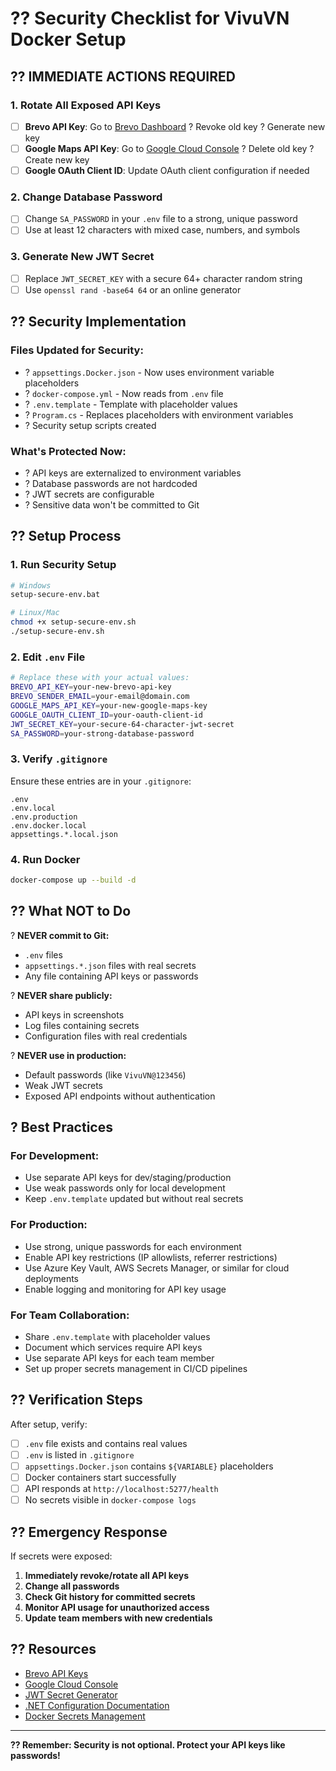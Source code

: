# ?? Security Checklist for VivuVN Docker Setup

## ?? IMMEDIATE ACTIONS REQUIRED

### 1. **Rotate All Exposed API Keys** 
- [ ] **Brevo API Key**: Go to [Brevo Dashboard](https://app.brevo.com/settings/keys/api) ? Revoke old key ? Generate new key
- [ ] **Google Maps API Key**: Go to [Google Cloud Console](https://console.cloud.google.com/apis/credentials) ? Delete old key ? Create new key
- [ ] **Google OAuth Client ID**: Update OAuth client configuration if needed

### 2. **Change Database Password**
- [ ] Change `SA_PASSWORD` in your `.env` file to a strong, unique password
- [ ] Use at least 12 characters with mixed case, numbers, and symbols

### 3. **Generate New JWT Secret**
- [ ] Replace `JWT_SECRET_KEY` with a secure 64+ character random string
- [ ] Use `openssl rand -base64 64` or an online generator

## ?? Security Implementation

### Files Updated for Security:
- ? `appsettings.Docker.json` - Now uses environment variable placeholders
- ? `docker-compose.yml` - Now reads from `.env` file  
- ? `.env.template` - Template with placeholder values
- ? `Program.cs` - Replaces placeholders with environment variables
- ? Security setup scripts created

### What's Protected Now:
- ? API keys are externalized to environment variables
- ? Database passwords are not hardcoded
- ? JWT secrets are configurable
- ? Sensitive data won't be committed to Git

## ?? Setup Process

### 1. Run Security Setup
```bash
# Windows
setup-secure-env.bat

# Linux/Mac  
chmod +x setup-secure-env.sh
./setup-secure-env.sh
```

### 2. Edit `.env` File
```bash
# Replace these with your actual values:
BREVO_API_KEY=your-new-brevo-api-key
BREVO_SENDER_EMAIL=your-email@domain.com
GOOGLE_MAPS_API_KEY=your-new-google-maps-key
GOOGLE_OAUTH_CLIENT_ID=your-oauth-client-id
JWT_SECRET_KEY=your-secure-64-character-jwt-secret
SA_PASSWORD=your-strong-database-password
```

### 3. Verify `.gitignore`
Ensure these entries are in your `.gitignore`:
```
.env
.env.local
.env.production
.env.docker.local
appsettings.*.local.json
```

### 4. Run Docker
```bash
docker-compose up --build -d
```

## ?? What NOT to Do

? **NEVER commit to Git:**
- `.env` files
- `appsettings.*.json` files with real secrets
- Any file containing API keys or passwords

? **NEVER share publicly:**
- API keys in screenshots
- Log files containing secrets
- Configuration files with real credentials

? **NEVER use in production:**
- Default passwords (like `VivuVN@123456`)
- Weak JWT secrets
- Exposed API endpoints without authentication

## ? Best Practices

### For Development:
- Use separate API keys for dev/staging/production
- Use weak passwords only for local development
- Keep `.env.template` updated but without real secrets

### For Production:
- Use strong, unique passwords for each environment
- Enable API key restrictions (IP allowlists, referrer restrictions)
- Use Azure Key Vault, AWS Secrets Manager, or similar for cloud deployments
- Enable logging and monitoring for API key usage

### For Team Collaboration:
- Share `.env.template` with placeholder values
- Document which services require API keys
- Use separate API keys for each team member
- Set up proper secrets management in CI/CD pipelines

## ?? Verification Steps

After setup, verify:
- [ ] `.env` file exists and contains real values
- [ ] `.env` is listed in `.gitignore`
- [ ] `appsettings.Docker.json` contains `${VARIABLE}` placeholders
- [ ] Docker containers start successfully
- [ ] API responds at `http://localhost:5277/health`
- [ ] No secrets visible in `docker-compose logs`

## ?? Emergency Response

If secrets were exposed:
1. **Immediately revoke/rotate all API keys**
2. **Change all passwords**  
3. **Check Git history for committed secrets**
4. **Monitor API usage for unauthorized access**
5. **Update team members with new credentials**

## ?? Resources

- [Brevo API Keys](https://app.brevo.com/settings/keys/api)
- [Google Cloud Console](https://console.cloud.google.com/apis/credentials)  
- [JWT Secret Generator](https://generate-random.org/api-key-generator)
- [.NET Configuration Documentation](https://docs.microsoft.com/en-us/aspnet/core/fundamentals/configuration/)
- [Docker Secrets Management](https://docs.docker.com/engine/swarm/secrets/)

---

**?? Remember: Security is not optional. Protect your API keys like passwords!**